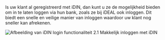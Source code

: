 Is uw klant al geregistreerd met iDIN, dan kunt u ze de mogelijkheid bieden om in te laten loggen via hun bank, zoals ze bij iDEAL ook inloggen. Dit biedt een snelle en veilige manier van inloggen waardoor uw klant nog sneller kan afrekenen.

![Afbeelding van iDIN login functionaliteit](/images/features/authentication.png)
2.1 Makkelijk inloggen met iDIN